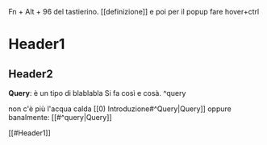 Fn + Alt + 96 del tastierino.
[[definizione]] e poi per il popup fare hover+ctrl

# Header1
## Header2

**Query**: è un tipo di blablabla
Si fa così e cosà. ^query

non c'è più l'acqua calda
[[0) Introduzione#^Query|Query]]
oppure banalmente: [[#^query|Query]]

[[#Header1]]


